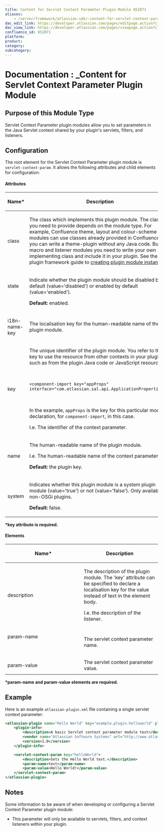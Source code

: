 ```yaml
---
title: Content for Servlet Context Parameter Plugin Module 852071
aliases:
    - /server/framework/atlassian-sdk/-content-for-servlet-context-parameter-plugin-module-852071.html
dac_edit_link: https://developer.atlassian.com/pages/editpage.action?cjm=wozere&pageId=852071
dac_view_link: https://developer.atlassian.com/pages/viewpage.action?cjm=wozere&pageId=852071
confluence_id: 852071
platform:
product:
category:
subcategory:
---
```

# Documentation : \_Content for Servlet Context Parameter Plugin Module

## Purpose of this Module Type

Servlet Context Parameter plugin modules allow you to set parameters in the Java Servlet context shared by your plugin's servlets, filters, and listeners.

## Configuration

The root element for the Servlet Context Parameter plugin module is `servlet-context-param`. It allows the following attributes and child elements for configuration:

#### Attributes

<table>
<colgroup>
<col style="width: 50%" />
<col style="width: 50%" />
</colgroup>
<thead>
<tr class="header">
<th><p>Name*</p></th>
<th><p>Description</p></th>
</tr>
</thead>
<tbody>
<tr class="odd">
<td><p>class</p></td>
<td><p>The class which implements this plugin module. The class you need to provide depends on the module type. For example, Confluence theme, layout and colour-scheme modules can use classes already provided in Confluence. So you can write a theme-plugin without any Java code. But for macro and listener modules you need to write your own implementing class and include it in your plugin. See the plugin framework guide to <a href="https://developer.atlassian.com/display/DOCS/Creating+Plugin+Module+Instances">creating plugin module instances</a>.</p></td>
</tr>
<tr class="even">
<td><p>state</p>
<p> </p></td>
<td><p>Indicate whether the plugin module should be disabled by default (value='disabled') or enabled by default (value='enabled').</p>
<p><strong>Default:</strong> enabled.</p></td>
</tr>
<tr class="odd">
<td><p>i18n-name-key</p></td>
<td>The localisation key for the human-readable name of the plugin module.</td>
</tr>
<tr class="even">
<td><p>key</p></td>
<td><p>The unique identifier of the plugin module. You refer to this key to use the resource from other contexts in your plugin, such as from the plugin Java code or JavaScript resources.</p>
<p> </p>
<pre><code>&lt;component-import key=&quot;appProps&quot; interface=&quot;com.atlassian.sal.api.ApplicationProperties&quot;/&gt;</code></pre>
<p> </p>
<p>In the example, <code>appProps</code> is the key for this particular module declaration, for <code>component-import</code>, in this case.</p>
<p>I.e. The identifier of the context parameter.</p></td>
</tr>
<tr class="odd">
<td><p>name</p></td>
<td><p>The human-readable name of the plugin module. </p>
<p>I.e. The human-readable name of the context parameter.</p>
<p><strong>Default:</strong> the plugin key.</p></td>
</tr>
<tr class="even">
<td><p>system</p></td>
<td><p>Indicates whether this plugin module is a system plugin module (value='true') or not (value='false'). Only available for non-OSGi plugins.</p>
<p><strong>Default:</strong> false.</p></td>
</tr>
</tbody>
</table>

**\*key attribute is required.**

#### Elements

<table>
<colgroup>
<col style="width: 50%" />
<col style="width: 50%" />
</colgroup>
<thead>
<tr class="header">
<th><p>Name*</p></th>
<th><p>Description</p></th>
</tr>
</thead>
<tbody>
<tr class="odd">
<td><p>description</p></td>
<td><p>The description of the plugin module. The 'key' attribute can be specified to declare a localisation key for the value instead of text in the element body. </p>
<p>I.e. the description of the listener.</p></td>
</tr>
<tr class="even">
<td><p>param-name</p>
<p> </p></td>
<td><p>The servlet context parameter name.</p></td>
</tr>
<tr class="odd">
<td><p>param-value</p></td>
<td>The servlet context parameter value.</td>
</tr>
</tbody>
</table>

**\*param-name and param-value elements are required.**

## Example

Here is an example `atlassian-plugin.xml` file containing a single servlet context parameter:

``` xml
<atlassian-plugin name="Hello World" key="example.plugin.helloworld" plugins-version="2">
    <plugin-info>
        <description>A basic Servlet context parameter module test</description>
        <vendor name="Atlassian Software Systems" url="http://www.atlassian.com"/>
        <version>1.0</version>
    </plugin-info>

    <servlet-context-param key="helloWorld">
        <description>Sets the Hello World text.</description>
        <param-name>text</param-name>
        <param-value>Hello World!</param-value>
    </servlet-context-param>
</atlassian-plugin>
```

## Notes

Some information to be aware of when developing or configuring a Servlet Context Parameter plugin module:

-   This parameter will only be available to servlets, filters, and context listeners within your plugin.


















































































































































































































































































































